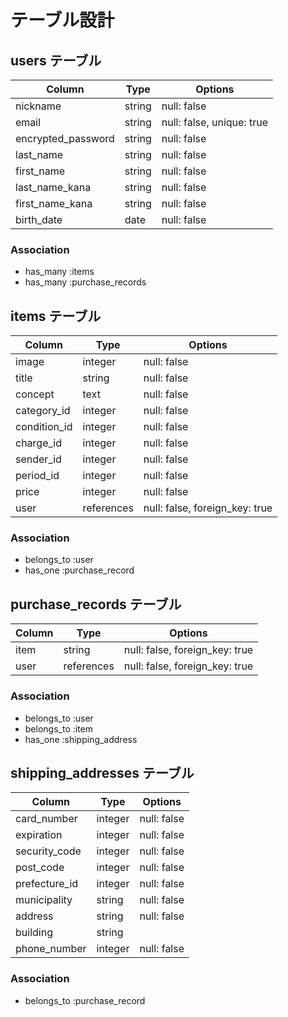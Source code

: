 # テーブル設計

## users テーブル

| Column             | Type   | Options                   |
| ------------------ | ------ | ------------------------- |
| nickname           | string | null: false               |
| email              | string | null: false, unique: true |
| encrypted_password | string | null: false               |
| last_name          | string | null: false               |
| first_name         | string | null: false               |
| last_name_kana     | string | null: false               |
| first_name_kana    | string | null: false               |
| birth_date         | date   | null: false               |

### Association

- has_many :items
- has_many :purchase_records


## items テーブル

| Column       | Type       | Options                        |
| ------------ | ---------- | ------------------------------ |
| image        | integer    | null: false                    |
| title        | string     | null: false                    |
| concept      | text       | null: false                    |
| category_id  | integer    | null: false                    |
| condition_id | integer    | null: false                    |
| charge_id    | integer    | null: false                    |
| sender_id    | integer    | null: false                    |
| period_id    | integer    | null: false                    |
| price        | integer    | null: false                    |
| user         | references | null: false, foreign_key: true |

### Association

- belongs_to :user
- has_one :purchase_record


## purchase_records テーブル

| Column   | Type       | Options                        |
| -------- | ---------- | ------------------------------ |
| item     | string     | null: false, foreign_key: true |
| user     | references | null: false, foreign_key: true |

### Association

- belongs_to :user
- belongs_to :item
- has_one :shipping_address


## shipping_addresses テーブル

| Column        | Type     | Options       |
| ------------- | -------- | ------------- |
| card_number   | integer  | null: false   |
| expiration    | integer  | null: false   |
| security_code | integer  | null: false   |
| post_code     | integer  | null: false   |
| prefecture_id | integer  | null: false   |
| municipality  | string   | null: false   |
| address       | string   | null: false   |
| building      | string   |               |
| phone_number  | integer  | null: false   |

### Association

- belongs_to :purchase_record